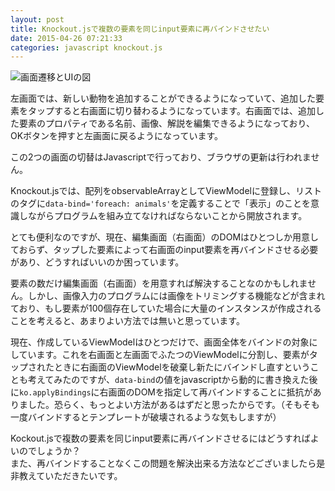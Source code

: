 ```yaml
---
layout: post
title: Knockout.jsで複数の要素を同じinput要素に再バインドさせたい
date: 2015-04-26 07:21:33
categories: javascript knockout.js
---
```

<p><img src="https://i.stack.imgur.com/Cft4i.png" alt="画面遷移とUIの図"></p>

<p>左画面では、新しい動物を追加することができるようになっていて、追加した要素をタップすると右画面に切り替わるようになっています。右画面では、追加した要素のプロパティである名前、画像、解説を編集できるようになっており、OKボタンを押すと左画面に戻るようになっています。</p>

<p>この2つの画面の切替はJavascriptで行っており、ブラウザの更新は行われません。</p>

<p>Knockout.jsでは、配列をobservableArrayとしてViewModelに登録し、リストのタグに<code>data-bind='foreach: animals'</code>を定義することで「表示」のことを意識しながらプログラムを組み立てなければならないことから開放されます。</p>

<p>とても便利なのですが、現在、編集画面（右画面）のDOMはひとつしか用意しておらず、タップした要素によって右画面のinput要素を再バインドさせる必要があり、どうすればいいのか困っています。</p>

<p>要素の数だけ編集画面（右画面）を用意すれば解決することなのかもしれません。しかし、画像入力のプログラムには画像をトリミングする機能などが含まれており、もし要素が100個存在していた場合に大量のインスタンスが作成されることを考えると、あまりよい方法では無いと思っています。</p>

<p>現在、作成しているViewModelはひとつだけで、画面全体をバインドの対象にしています。これを右画面と左画面でふたつのViewModelに分割し、要素がタップされたときに右画面のViewModelを破棄し新たにバインドし直すということも考えてみたのですが、<code>data-bind</code>の値をjavascriptから動的に書き換えた後に<code>ko.applyBindings</code>に右画面のDOMを指定して再バインドすることに抵抗がありました。恐らく、もっとよい方法があるはずだと思ったからです。（そもそも一度バインドするとテンプレートが破壊されるような気もしますが）</p>

<p>Kockout.jsで複数の要素を同じinput要素に再バインドさせるにはどうすればよいのでしょうか？<br>
また、再バインドすることなくこの問題を解決出来る方法などございましたら是非教えていただきたいです。</p>
